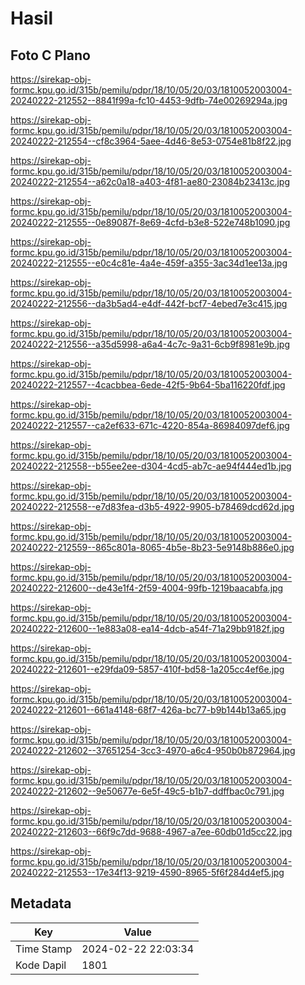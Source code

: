 # Hasil

## Foto C Plano

https://sirekap-obj-formc.kpu.go.id/315b/pemilu/pdpr/18/10/05/20/03/1810052003004-20240222-212552--8841f99a-fc10-4453-9dfb-74e00269294a.jpg

https://sirekap-obj-formc.kpu.go.id/315b/pemilu/pdpr/18/10/05/20/03/1810052003004-20240222-212554--cf8c3964-5aee-4d46-8e53-0754e81b8f22.jpg

https://sirekap-obj-formc.kpu.go.id/315b/pemilu/pdpr/18/10/05/20/03/1810052003004-20240222-212554--a62c0a18-a403-4f81-ae80-23084b23413c.jpg

https://sirekap-obj-formc.kpu.go.id/315b/pemilu/pdpr/18/10/05/20/03/1810052003004-20240222-212555--0e89087f-8e69-4cfd-b3e8-522e748b1090.jpg

https://sirekap-obj-formc.kpu.go.id/315b/pemilu/pdpr/18/10/05/20/03/1810052003004-20240222-212555--e0c4c81e-4a4e-459f-a355-3ac34d1ee13a.jpg

https://sirekap-obj-formc.kpu.go.id/315b/pemilu/pdpr/18/10/05/20/03/1810052003004-20240222-212556--da3b5ad4-e4df-442f-bcf7-4ebed7e3c415.jpg

https://sirekap-obj-formc.kpu.go.id/315b/pemilu/pdpr/18/10/05/20/03/1810052003004-20240222-212556--a35d5998-a6a4-4c7c-9a31-6cb9f8981e9b.jpg

https://sirekap-obj-formc.kpu.go.id/315b/pemilu/pdpr/18/10/05/20/03/1810052003004-20240222-212557--4cacbbea-6ede-42f5-9b64-5ba116220fdf.jpg

https://sirekap-obj-formc.kpu.go.id/315b/pemilu/pdpr/18/10/05/20/03/1810052003004-20240222-212557--ca2ef633-671c-4220-854a-86984097def6.jpg

https://sirekap-obj-formc.kpu.go.id/315b/pemilu/pdpr/18/10/05/20/03/1810052003004-20240222-212558--b55ee2ee-d304-4cd5-ab7c-ae94f444ed1b.jpg

https://sirekap-obj-formc.kpu.go.id/315b/pemilu/pdpr/18/10/05/20/03/1810052003004-20240222-212558--e7d83fea-d3b5-4922-9905-b78469dcd62d.jpg

https://sirekap-obj-formc.kpu.go.id/315b/pemilu/pdpr/18/10/05/20/03/1810052003004-20240222-212559--865c801a-8065-4b5e-8b23-5e9148b886e0.jpg

https://sirekap-obj-formc.kpu.go.id/315b/pemilu/pdpr/18/10/05/20/03/1810052003004-20240222-212600--de43e1f4-2f59-4004-99fb-1219baacabfa.jpg

https://sirekap-obj-formc.kpu.go.id/315b/pemilu/pdpr/18/10/05/20/03/1810052003004-20240222-212600--1e883a08-ea14-4dcb-a54f-71a29bb9182f.jpg

https://sirekap-obj-formc.kpu.go.id/315b/pemilu/pdpr/18/10/05/20/03/1810052003004-20240222-212601--e29fda09-5857-410f-bd58-1a205cc4ef6e.jpg

https://sirekap-obj-formc.kpu.go.id/315b/pemilu/pdpr/18/10/05/20/03/1810052003004-20240222-212601--661a4148-68f7-426a-bc77-b9b144b13a65.jpg

https://sirekap-obj-formc.kpu.go.id/315b/pemilu/pdpr/18/10/05/20/03/1810052003004-20240222-212602--37651254-3cc3-4970-a6c4-950b0b872964.jpg

https://sirekap-obj-formc.kpu.go.id/315b/pemilu/pdpr/18/10/05/20/03/1810052003004-20240222-212602--9e50677e-6e5f-49c5-b1b7-ddffbac0c791.jpg

https://sirekap-obj-formc.kpu.go.id/315b/pemilu/pdpr/18/10/05/20/03/1810052003004-20240222-212603--66f9c7dd-9688-4967-a7ee-60db01d5cc22.jpg

https://sirekap-obj-formc.kpu.go.id/315b/pemilu/pdpr/18/10/05/20/03/1810052003004-20240222-212553--17e34f13-9219-4590-8965-5f6f284d4ef5.jpg


## Metadata

| Key        | Value               |
| ---------- | ------------------- |
| Time Stamp | 2024-02-22 22:03:34 |
| Kode Dapil | 1801                |



